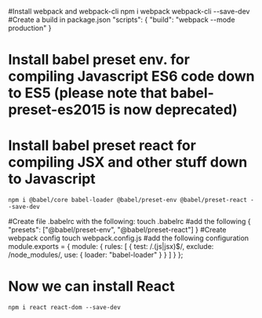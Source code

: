 #Install webpack and webpack-cli
	npm i webpack webpack-cli --save-dev
#Create a build in package.json
	"scripts": {
	  "build": "webpack --mode production"
	}
# Install babel preset env. for compiling Javascript ES6 code down to ES5 (please note that babel-preset-es2015 is now deprecated)
# Install babel preset react for compiling JSX and other stuff down to Javascript
	npm i @babel/core babel-loader @babel/preset-env @babel/preset-react --save-dev
#Create file .babelrc with the following:
	touch .babelrc
#add the following
	{
	  "presets": ["@babel/preset-env", "@babel/preset-react"]
	}
#Create webpack config
	touch webpack.config.js
#add the following configuration
	module.exports = {
	  module: {
		rules: [
		  {
			test: /\.(js|jsx)$/,
			exclude: /node_modules/,
			use: {
			  loader: "babel-loader"
			}
		  }
		]
	  }
	};
# Now we can install React
	npm i react react-dom --save-dev
